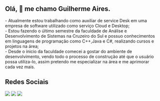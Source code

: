 ## Olá, 👋 me chamo Guilherme Aires.
<div>
  - Atualmente estou trabalhando como auxiliar de service Desk em uma empresa de software utilizado como serviço Cloud e Desktop; <br>
  - Estou fazendo o último semestre da faculdade de Análise e Desenvolvimento de Sistemas na Cruzeiro do Sul e possuo conhecimentos em linguagens de programação como C++,Java e C#, realizando cursos e projetos na área; <br>
  - Desde o ínicio da faculdade comecei a gostar do ambiente de desenvolvimento, vendo todo o processo de construção até que o usuário possa utiliza-lo, assim pretendo me especializar na área e me aprimorar cada vez mais. <br>
</div>

## Redes Sociais

<div>  
  <a href="mailto:guilhermeap.macedo20@gmail.com" target="_blank"><img src="https://img.shields.io/badge/Gmail-D14836?style=for-the-badge&logo=gmail&logoColor=white"></a> 
  <a href="https://www.instagram.com/guilherme.aires7/" target="_blank"><img src="https://img.shields.io/badge/Instagram-E4405F?style=for-the-badge&logo=instagram&logoColor=white"></a> 
  <a href="https://www.linkedin.com/in/guilherme-aires-pimenta-de-macedo-261a0a1b5/" target="_blank"><img src="https://img.shields.io/badge/LinkedIn-0077B5?style=for-the-badge&logo=linkedin&logoColor=white"></a>
</div>

